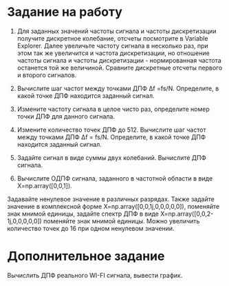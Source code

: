 # Задание на работу

1. Для заданных значений частоты сигнала и частоты дискретизации получите дискретное колебание, отсчеты посмотрите в Variable Explorer. Далее увеличьте частоту сигнала в несколько раз, при этом так же увеличится и частота дискретизации, но отношение частоты сигнала и частоты дискретизации - нормированная частота останется той же величиной.
Сравните дискретные отсчеты первого и второго сигналов.

2. Вычислите шаг частот между точками ДПФ ∆f =fs/N. Определите, в
какой точке ДПФ находится заданный сигнал.

1. Измените частоту сигнала в целое чисто раз, определите номер точки
ДПФ для данного сигнала.

2. Измените количество точек ДПФ до 512. Вычислите шаг частот между
точками ДПФ ∆f = fs/N. Определите, в какой точке ДПФ находится заданный сигнал.
3. Задайте сигнал в виде суммы двух колебаний. Вычислите ДПФ сигнала.

4. Вычислите ОДПФ сигнала, заданного в частотной области в виде X=np.array([0,0,1]).

Задавайте ненулевое значение в различных разрядах. Также задайте значение в комплексной форме X=np.array([0,0,1j,0,0,0,0,0]), поменяйте знак мнимой единицы, задайте спектр ДПФ в виде X=np.array([0,0,2-1j,0,0,0,0,0]) поменяйте знак мнимой единицы. Можно увеличить количество точек до 16 при одном ненулевом значении.

# Дополнительное задание

Вычислить ДПФ реального WI-FI сигнала, вывести график.
